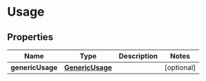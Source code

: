 

# Usage


## Properties

| Name | Type | Description | Notes |
|------------ | ------------- | ------------- | -------------|
|**genericUsage** | [**GenericUsage**](GenericUsage.md) |  |  [optional] |



